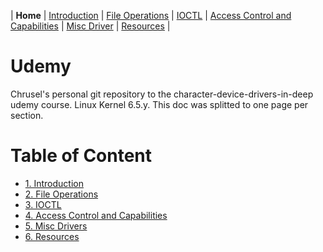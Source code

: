 | **Home** | [Introduction](section-1/section-1.md) | [File Operations](section-2/section-2.md) | [IOCTL](section-3/section-3.md) | [Access Control and Capabilities](section-4/section-4.md) | [Misc Driver](section-5/section-5.md) | [Resources](section-6/section-6.md) |

# Udemy
Chrusel's personal git repository to the character-device-drivers-in-deep udemy course. Linux Kernel 6.5.y. This doc was splitted to one page per section.

# Table of Content

- [1. Introduction](section-1/section-1.md)
- [2. File Operations](section-2/section-2.md)
- [3. IOCTL](section-3/section-3.md)
- [4. Access Control and Capabilities](section-4/section-4.md)
- [5. Misc Drivers](section-5/section-5.md)
- [6. Resources](section-6/section-6.md)
